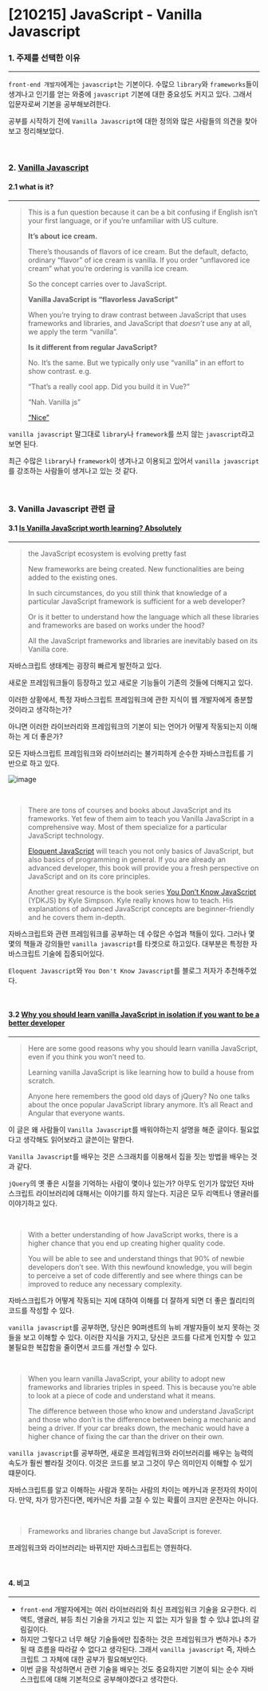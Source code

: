 # [210215] JavaScript - Vanilla Javascript

### 1. 주제를 선택한 이유

---

`front-end 개발자`에게는 `javascript`는 기본이다. 수많으 `library`와 `frameworks`들이 생겨나고 인기를 얻는 와중에 `javascript` 기본에 대한 중요성도 커지고 있다. 그래서 입문자로써 기본을 공부해보려한다.

공부를 시작하기 전에 `Vanilla Javascript`에 대한 정의와 많은 사람들의 의견을 찾아보고 정리해보았다.

<br>

### 2. [Vanilla Javascript](https://developer.mozilla.org/en-US/docs/Web/HTTP/Overview)

#### 2.1 what is it?

---

>This is a fun question because it can be a bit confusing if English isn’t your first language, or if you’re unfamiliar with US culture.
>
>**It’s about** **ice cream.**
>
>There’s thousands of flavors of ice cream. But the default, defacto, ordinary “flavor” of ice cream is vanilla. If you order “unflavored ice cream” what you’re ordering is vanilla ice cream.
>
>So the concept carries over to JavaScript.
>
>**Vanilla JavaScript is “flavorless JavaScript”**
>
>When you’re trying to draw contrast between JavaScript that uses frameworks and libraries, and JavaScript that *doesn’t* use any at all, we apply the term “vanilla”.
>
>**Is it different from regular JavaScript?**
>
>No. It’s the same. But we typically only use “vanilla” in an effort to show contrast. e.g.
>
>“That’s a really cool app. Did you build it in Vue?”
>
>“Nah. Vanilla js”
>
>[“Nice”](https://www.quora.com/What-is-Vanilla-JavaScript-Is-it-different-from-regular-JavaScript)

`vanilla javascript` 말그대로 `library`나 `framework`를 쓰지 않는 `javascript`라고 보면 된다.

최근 수많은 `library`나 `framework`이 생겨나고 이용되고 있어서 `vanilla javascript`를 강조하는 사람들이 생겨나고 있는 것 같다.


<br>


### 3. Vanilla Javascript 관련 글

#### 3.1 [Is Vanilla JavaScript worth learning? Absolutely](https://www.freecodecamp.org/news/is-vanilla-javascript-worth-learning-absolutely-c2c67140ac34/)

---

>the JavaScript ecosystem is evolving pretty fast
>
>New frameworks are being created. New functionalities are being added to the existing ones. 
>
>In such circumstances, do you still think that knowledge of a particular JavaScript framework is sufficient for a web developer?
>
>Or is it better to understand how the language which all these libraries and frameworks are based on works under the hood?
>
>All the JavaScript frameworks and libraries are inevitably based on its Vanilla core.



자바스크립트 생태계는 굉장히 빠르게 발전하고 있다.

새로운 프레임워크들이 등장하고 있고 새로운 기능들이 기존의 것들에 더해지고 있다.

이러한 상황에서, 특정 자바스크립트 프레임워크에 관한 지식이 웹 개발자에게 충분할 것이라고 생각하는가?

아니면 이러한 라이브러리와 프레임워크의 기본이 되는 언어가 어떻게 작동되는지 이해하는 게 더 좋은가?

모든 자바스크립트 프레임워크와 라이브러리는 불가피하게 순수한 자바스크립트를 기반으로 하고 있다.





![image](https://user-images.githubusercontent.com/64825713/107961286-0791f080-6fe9-11eb-8a46-09bc4f39f8cc.png)


<br>

> There are tons of courses and books about JavaScript and its frameworks. Yet few of them aim to teach you Vanilla JavaScript in a comprehensive way. Most of them specialize for a particular JavaScript technology.
>
> [Eloquent JavaScript](http://eloquentjavascript.net/) will teach you not only basics of JavaScript, but also basics of programming in general. If you are already an advanced developer, this book will provide you a fresh perspective on JavaScript and on its core principles.
>
> 
>
> Another great resource is the book series [You Don’t Know JavaScript](https://github.com/getify/You-Dont-Know-JS) (YDKJS) by Kyle Simpson. Kyle really knows how to teach. His explanations of advanced JavaScript concepts are beginner-friendly and he covers them in-depth.



자바스크립트와 관련 프레임워크를 공부하는 데 수많은 수업과 책들이 있다. 그러나 몇몇의 책들과 강의들만 `vanilla javascript`를 타겟으로 하고있다. 대부분은 특정한 자바스크립트 기술에 집중되어있다.

`Eloquent Javascript`와 `You Don't Know Javascript`를 블로그 저자가 추천해주었다. 


<br>


#### 3.2 [Why you should learn vanilla JavaScript in isolation if you want to be a better developer](https://medium.com/madhash/why-you-should-learn-vanilla-javascript-in-isolation-if-you-want-to-be-a-better-developer-dbc15a7e66bb)

---

>Here are some good reasons why you should learn vanilla JavaScript, even if you think you won’t need to.
>
>Learning vanilla JavaScript is like learning how to build a house from scratch.
>
>Anyone here remembers the good old days of jQuery? No one talks about the once popular JavaScript library anymore. It’s all React and Angular that everyone wants.
>
>

이 글은 왜 사람들이 `Vanilla Javascript`를 배워야하는지 설명을 해준 글이다. 필요없다고 생각해도 읽어보라고 글쓴이는 말한다.

`Vanilla Javascript`를 배우는 것은 스크래치를 이용해서 집을 짓는 방법을 배우는 것과 같다.

`jQuery`의 옛 좋은 시절을 기억하는 사람이 몇이나 있는가? 아무도 인기가 많았던 자바스크립트 라이브러리에 대해서는 이야기를 하지 않는다. 지금은 모두 리액트나 앵귤러를 이야기하고 있다.

<br>

> With a better understanding of how JavaScript works, there is a higher chance that you end up creating higher quality code.
>
> You will be able to see and understand things that 90% of newbie developers don’t see. With this newfound knowledge, you will begin to perceive a set of code differently and see where things can be improved to reduce any necessary complexity.

자바스크립트가 어떻게 작동되는 지에 대하여 이해를 더 잘하게 되면 더 좋은 퀄리티의 코드를 작성할 수 있다.

`vanilla javascript`를 공부하면, 당신은 90퍼센트의 뉴비 개발자들이 보지 못하는 것들을 보고 이해할 수 있다. 이러한 지식을 가지고, 당신은 코드를 다르게 인지할 수 있고 불필요한 복잡함을 줄이면서 코드를 개선할 수 있다.

<br>

>When you learn vanilla JavaScript, your ability to adopt new frameworks and libraries triples in speed. This is because you’re able to look at a piece of code and understand what it means.
>
>The difference between those who know and understand JavaScript and those who don’t is the difference between being a mechanic and being a driver. If your car breaks down, the mechanic would have a higher chance of fixing the car than the driver on their own.

`vanilla javascript`를 공부하면, 새로운 프레임워크와 라이브러리를 배우는 능력의 속도가 훨씬 빨라질 것이다. 이것은 코드를 보고 그것이 무슨 의미인지 이해할 수 있기 떄문이다.

자바스크립트를 알고 이해하는 사람과 못하는 사람의 차이는 메카닉과 운전자의 차이이다. 만약, 차가 망가진다면, 메카닉은 차를 고칠 수 있는 확률이 크지만 운전자는 아니다.

<br>

> Frameworks and libraries change but JavaScript is forever.

프레임워크와 라이브러리는 바뀌지만 자바스크립트는 영원하다.

<br>

#### 4. 비고

---

- `front-end` 개발자에게는 여러 라이브러리와 최신 프레임워크 기술을 요구한다. 리액트, 앵귤러, 뷰등 최신 기술을 가지고 있는 지 없는 지가 일을 할 수 있냐 없냐의 갈림길이다.
- 하지만 그렇다고 너무 해당 기술들에만 집중하는 것은 프레임워크가 변하거나 추가될 때 흐름을 따라갈 수 없다고 생각된다. 그래서 `vanilla javascript` 즉, 자바스크립트 그 자체에 대한 공부가 필요해보인다.
- 이번 글을 작성하면서 관련 기술을 배우는 것도 중요하지만 기본이 되는 순수 자바스크립트에 대해 기본적으로 공부해야겠다고 생각한다.
